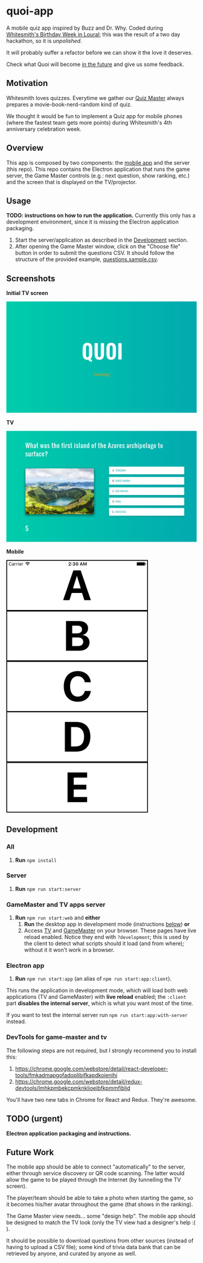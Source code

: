 # quoi-app
A mobile quiz app inspired by Buzz and Dr. Why.
Coded during [Whitesmith's Birthday Week in Loural][ws-retreat]; this was the
result of a two day hackathon, so it is _unpolished_.

It will probably suffer a refactor before we can show it the love it deserves.

Check what Quoi will become [in the future](#future-work) and give us some
feedback.

[ws-retreat]: https://twitter.com/Whitesmithco/status/715199690669744128


## Motivation
Whitesmith loves quizzes. Everytime we gather our
[Quiz Master][quiz-master] always prepares a movie-book-nerd-random kind of
quiz.

We thought it would be fun to implement a Quiz app for mobile phones (where the
fastest team gets more points) during Whitesmith's 4th anniversary celebration week.

[quiz-master]: https://github.com/ruimagalhaes


## Overview
This app is composed by two components: the [mobile app][] and the server
(this repo). This repo contains the Electron application that runs the game
server, the Game Master controls (e.g.: next question, show ranking, etc.) and
the screen that is displayed on the TV/projector.

[mobile app]: https://github.com/whitesmith/quoi-mobile


## Usage
**TODO: instructions on how to run the application.** Currently this only has
a development environment, since it is missing the Electron application
packaging.

1. Start the server/application as described in the [Development](#development)
section.
2. After opening the Game Master window, click on the "Choose file" button in order
to submit the questions CSV. It should follow the structure of the provided
example, [questions.sample.csv](./questions.sample.csv).


## Screenshots
**Initial TV screen**

![Connecting](screenshots/connecting.png)

**TV**

![TV](screenshots/tv.png)

**Mobile**

![Mobile app (iOS)](screenshots/mobile.png)


## Development
### All

1. **Run** `npm install`


### Server

1. **Run** `npm run start:server`


### GameMaster and TV apps server

1. **Run** `npm run start:web` and **either**
    1. **Run** the desktop app in development mode (instructions
[below](#electron-app)) **or**
    1. Access [TV][tv-livereload] and [GameMaster][gamemaster-livereload] on your browser. These pages have live reload enabled. Notice they end with `?development`; this is used by the client to detect what scripts should it load (and from where); without it it won't work in a browser.


### Electron app

1. **Run** `npm run start:app` (an alias of `npm run start:app:client`).

This runs the application in development mode, which will load both web
applications (TV and GameMaster) with **live reload** enabled; the `:client`
part **disables the internal server**, which is what you want most of the time.

If you want to test the internal server run `npm run start:app:with-server` instead.

[tv-livereload]: http://localhost:8080/webpack-dev-server/game/public/tv.html?development
[gamemaster-livereload]: http://localhost:8080/webpack-dev-server/game/public/master.html?development


### DevTools for game-master and tv

The following steps are not required, but I strongly recommend you to install this:

1. https://chrome.google.com/webstore/detail/react-developer-tools/fmkadmapgofadopljbjfkapdkoienihi
2. https://chrome.google.com/webstore/detail/redux-devtools/lmhkpmbekcpmknklioeibfkpmmfibljd

You'll have two new tabs in Chrome for React and Redux. They're awesome.


## TODO (urgent)
**Electron application packaging and instructions.**


## Future Work
The mobile app should be able to connect "automatically" to the server, either
through service discovery or QR code scanning. The latter would allow the game
to be played through the Internet (by tunnelling the TV screen).

The player/team should be able to take a photo when starting the game, so it
becomes his/her avatar throughout the game (that shows in the ranking).

The Game Master view needs... some "design help". The mobile app should be
designed to match the TV look (only the TV view had a designer's help :( ).

It should be possible to download questions from other sources (instead of
having to upload a CSV file); some kind of trivia data bank that can be
retrieved by anyone, and curated by anyone as well.
